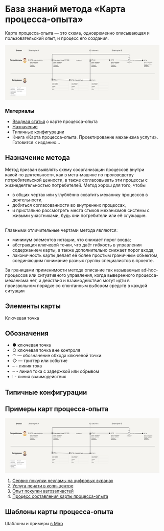 # База знаний метода «Карта процесса-опыта»

Карта процесса-опыта — это схема, одновременно описывающая и пользовательский опыт, и процесс его создания.

![Шаблон-пример карты процесса-опыта](illustrations/xpm-all-elements-template.jpg)

### Материалы

- [Вводная статья](https://ashapiro.ru/articles/xpm) о карте процесса-опыта
- [Назначение](#purpose)
- [Типичные конфигурации](#Типичные%20конфигурации)
- Книга «Карта процесса-опыта. Проектирование механизма услуги». Готовится к изданию...

## Назначение метода <a id="purpose"></a>

Метод призван выявлять схему соорганизации процессов внутри какой-то деятельности, как в мега-машине по производству потребительской ценности, а также согласовывать эти процессы с жизнедеятельностью потребителей. Метод хорош для того, чтобы

- в общих чертах или углублённо схватить механику процессов в деятельности,
- добиться согласованности во внутренних процессах,
- и пристально рассмотреть места стыков механизмов системы с живыми участниками, будь они потребители или её служащие.

\
Главными отличительные чертами метода являются:

- минимум элементов нотации, что снижает порог входа;
- абстракция ключевой точки, что даёт гибкость в управлении содержанием карты, а также дополнительно снижает порог входа;
- лаконичность карты делает её более простым граничным объектом, соединяющим понимание разных группы специалистов в проекте.

За границами применимости метода описание так называемых ad-hoc-процессов или ситуативного управления, когда выверенного процесса-механизма нет, а действия и взаимодействия могут идти в произвольном порядке со спонтанным выбором средств в каждой ситуации

## Элементы карты

Ключевая точка

## Обозначения

- ● ключевая точка
- ○ ключевая точка вне контроля
- ◠ — обозначение обхода ключевой точки
- ◇ — триггер или событие
- ⎯ - линия тока
- ┈ - линия тока с задержкой или обрывом
- ⦙ - линия взаимодействия

## Типичные конфигурации

## Примеры карт процесса-опыта

![Шаблон-пример карты процесса-опыта](illustrations/xpm-all-elements-template.jpg)

1. [Сервис покупки рекламы на цифровых экранах](xpm-examples/01-xpm-example-advert.pdf)
2. [Услуга печати в копи-центре](xpm-examples/02-xpm-example-printout.pdf)
3. [Опыт покупки автозапчастей](xpm-examples/03-xpm-example-spareparts.pdf)
4. [Процесс составления карты процесса-опыта](xpm-examples/04-xpm-example-xpm-xpm.pdf)

## Шаблоны карты процесса-опыта

Шаблоны и примеры [в Miro](https://miro.com/app/board/uXjVMwD2YBA=/?share_link_id=423535315008)

<!-- - Библиотека для [Excalidraw](https://excalidraw.com/) --/>
